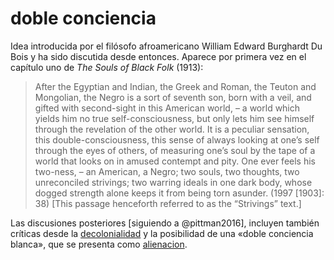 # doble conciencia

Idea introducida por el filósofo afroamericano William Edward Burghardt Du Bois y ha sido discutida desde entonces. Aparece por primera vez en el capítulo uno de *The Souls of Black Folk* (1913):

 >
 > After the Egyptian and Indian, the Greek and Roman, the Teuton and Mongolian, the Negro is a sort of seventh son, born with a veil, and gifted with second-sight in this American world, – a world which yields him no true self-consciousness, but only lets him see himself through the revelation of the other world. It is a peculiar sensation, this double-consciousness, this sense of always looking at one’s self through the eyes of others, of measuring one’s soul by the tape of a world that looks on in amused contempt and pity. One ever feels his two-ness, – an American, a Negro; two souls, two thoughts, two unreconciled strivings; two warring ideals in one dark body, whose dogged strength alone keeps it from being torn asunder. (1997 [1903]: 38) [This passage henceforth referred to as the “Strivings” text.]

Las discusiones posteriores [siguiendo a @pittman2016], incluyen también críticas desde la [decolonialidad](decolonialidad.md) y la posibilidad de una «doble conciencia blanca», que se presenta como [alienacion](alienacion.md).
